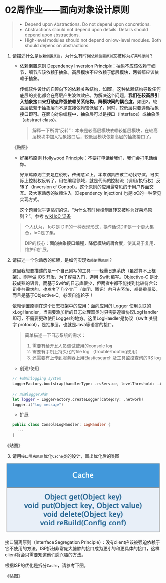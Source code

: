 # 02周作业——面向对象设计原则

>- Depend upon Abstractions. Do not depend upon concretions.
>- Abstractions should not depend upon details. Details should depend upon abstractions.
>- High-level modules should not depend on low-level modules. Both should depend on abstractions.

1. 请描述什么是`依赖倒置原则`，为什么有时候`依赖倒置原则`又被称为`好莱坞原则`？

   - 依赖倒置原则 Dependency Inversion Principle：抽象不应该依赖于细节，细节应该依赖于抽象。高层模块不应依赖于低层模块，两者都应该依赖于抽象。

     传统软件设计的自顶向下的依赖关系结构，如图1。这种依赖结构导致任何底层的变化都会在高层产生波纹效应。为解决这个问题，**我们在较高层引入抽象接口来打破这种强依赖关系结构，降模块间的耦合度**，如图2。较高层依赖于抽象层而不是直接依赖较低层了，同时，较低层只要遵循抽象接口即可。在面向对象编程中，抽象层可以是接口（interface）或抽象类（abstract class）。

     > 解释一下所谓“反转”：本来是较高层模块依赖较低层模块，在较高层模块中加入抽象接口后，较低层模块依赖高层的抽象接口了。

   《贴图》

   - 好莱坞原则 Hollywood Principle：不要打电话给我们，我们会打电话给你。

     好莱坞原则主要是在说明，传统意义上，本来演员应该主动找导演，可实际上控制权反转了。用在编程领域，就是代码的控制流（调用/执行权）反转了（Inversion of Control）。这个原则的应用最常见的于用户界面交互。及大家熟悉的依赖注入（Dependency Injection) 也是IoC的一种常见实现方式。

     这个题目似乎更贴切的说，“为什么有时候控制反转又被称为好莱坞原则？”。参考 [wiki IoC 词条](https://en.wikipedia.org/wiki/Inversion_of_control)

   > 个人认为， IoC 是 DIP的一种表现形式，换句话说DIP是一个更大集合，IoC是子集。
   >
   > DIP的核心：**面向抽象接口编程，降低模块的耦合度**，使其易于复用、维护和扩展。

2. 请描述一个你熟悉的框架，是如何实现`依赖倒置原则`？

   这里我想要描述的是一个自己刚写的工具——轻量日志系统（虽然算不上框架）。刚学做 iOS 开发，为了容易入门，选用 Swift 编写。Objective-C 是比较成熟的语言，而基于Swift的日志库很少，但两者中都不能找到比较符合公司业务需求的。也参考了几个大厂（美团、腾讯）的日志系统，都是重量级，而且是基于Objective-C。必须自造轮子！

   依赖倒置原则在这个日志框架中的应用：面向应用的 Logger 使用关联的 xLogHandler，当需要添加新的日志处理器类时只需要遵循协议LogHandler即可，不需要更改使用Logger的地方。这里LogHandler是协议（swift 关键字 protocol），是抽象层，也就是Java等语言的接口。

   > 简单描述一下日志系统的需求：
   > 1. 需要有给开发人员调试使用的console log
   > 2. 需要有手机上持久化的file log （troubleshooting使用）
   > 3. 还需要有上传到服务器上用Elasticsearch 及工具监控查询的RS log
   
   - 创建/使用
   
   ```swift
   // 初始化logging system
   LoggerFactory.bootstrap(handlerType: .rsService, levelThreshold: .info)
   
   // 创建logger对象
   let logger = LoggerFactory.createLogger(category: .network)
   logger.i("log message")
   ```
   
   - 扩展
   
   ```swift
   public class ConsoleLogHandler: LogHandler {
     ...
   }
   ```

《贴图》

3. 请用`接口隔离原则`优化`Cache`类的设计，画出优化后的类图

![caching](./cache.png)

接口隔离原则（Interface Segregation Principle）：没有client应该被强迫依赖于它不使用的方法。ISP拆分非常庞大臃肿的接口成为更小的和更具体的接口，这样client将会只需要知道他们感兴趣的方法。

根据ISP的优化是拆分`Cache`，请参考下图。

《贴图》